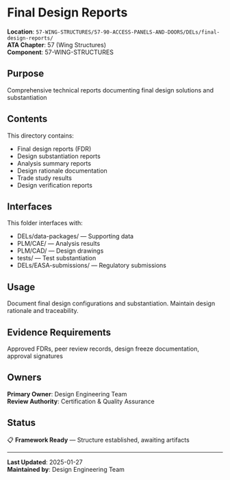 # Final Design Reports

**Location**: `57-WING-STRUCTURES/57-90-ACCESS-PANELS-AND-DOORS/DELs/final-design-reports/`  
**ATA Chapter**: 57 (Wing Structures)  
**Component**: 57-WING-STRUCTURES

## Purpose

Comprehensive technical reports documenting final design solutions and substantiation

## Contents

This directory contains:

- Final design reports (FDR)
- Design substantiation reports
- Analysis summary reports
- Design rationale documentation
- Trade study results
- Design verification reports

## Interfaces

This folder interfaces with:

- DELs/data-packages/ — Supporting data
- PLM/CAE/ — Analysis results
- PLM/CAD/ — Design drawings
- tests/ — Test substantiation
- DELs/EASA-submissions/ — Regulatory submissions

## Usage

Document final design configurations and substantiation. Maintain design rationale and traceability.

## Evidence Requirements

Approved FDRs, peer review records, design freeze documentation, approval signatures

## Owners

**Primary Owner**: Design Engineering Team  
**Review Authority**: Certification & Quality Assurance

## Status

📋 **Framework Ready** — Structure established, awaiting artifacts

---

**Last Updated**: 2025-01-27  
**Maintained by**: Design Engineering Team
